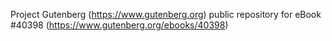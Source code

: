 Project Gutenberg (https://www.gutenberg.org) public repository for eBook #40398 (https://www.gutenberg.org/ebooks/40398)
